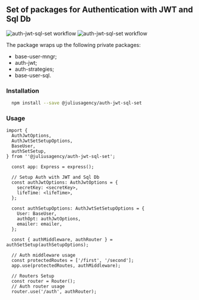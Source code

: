 ## Set of packages for Authentication with JWT and Sql Db
![auth-jwt-sql-set workflow](https://github.com/juliusagency/jla-node-monorepo/actions/workflows/auth-jwt-sql-set-test.yaml/badge.svg)
![auth-jwt-sql-set workflow](https://github.com/juliusagency/jla-node-monorepo/actions/workflows/auth-jwt-sql-set-github.yaml/badge.svg)

The package wraps up the following private packages:
  - base-user-mngr;
  - auth-jwt;
  - auth-strategies;
  - base-user-sql.

### Installation
```bash
  npm install --save @juliusagency/auth-jwt-sql-set
```

### Usage  
```
import {
  AuthJwtOptions,
  AuthJwtSetSetupOptions,
  BaseUser,
  authSetSetup,
} from ''@juliusagency/auth-jwt-sql-set';

  const app: Express = express();

  // Setup Auth with JWT and Sql Db
  const authJwtOptions: AuthJwtOptions = {
    secretKey: <secretKey>,
    lifeTime: <lifeTime>,
  };

  const authSetupOptions: AuthJwtSetSetupOptions = {
    User: BaseUser,
    authOpt: authJwtOptions,
    emailer: emailer,
  };

  const { authMiddleware, authRouter } = authSetSetup(authSetupOptions);

  // Auth middleware usage
  const protectedRoutes = ['/first', '/second'];
  app.use(protectedRoutes, authMiddleware);

  // Routers Setup
  const router = Router();
  // Auth router usage
  router.use('/auth', authRouter);
```